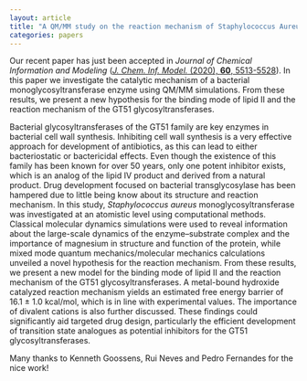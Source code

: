 ```yaml
---
layout: article
title: "A QM/MM study on the reaction mechanism of Staphylococcus Aureus monoglycosyltransferase"
categories: papers
---
```


Our recent paper has just been accepted in *Journal of Chemical Information and Modeling* (<a href="/assets/papers/kg-qmmm-paper.pdf" download><i>J. Chem. Inf. Model.</i> (2020), <b>60</b>, 5513-5528</a>). In this paper we investigate the catalytic mechanism of a bacterial monoglycosyltransferase enzyme using QM/MM simulations. From these results, we present a new hypothesis for the binding mode of lipid II and the reaction mechanism of the GT51 glycosyltransferases.

Bacterial glycosyltransferases of the GT51 family are key enzymes in bacterial cell wall synthesis. Inhibiting cell wall synthesis is a very effective approach for development of antibiotics, as this can lead to either bacteriostatic or bactericidal effects. Even though the existence of this family has been known for over 50 years, only one potent inhibitor exists, which is an analog of the lipid IV product and derived from a natural product. Drug development focused on bacterial transglycosylase has been hampered due to little being know about its structure and reaction mechanism. In this study, *Staphylococcus aureus* monoglycosyltransferase was investigated at an atomistic level using computational methods. Classical molecular dynamics simulations were used to reveal information about the large-scale dynamics of the enzyme–substrate complex and the importance of magnesium in structure and function of the protein, while mixed mode quantum mechanics/molecular mechanics calculations unveiled a novel hypothesis for the reaction mechanism. From these results, we present a new model for the binding mode of lipid II and the reaction mechanism of the GT51 glycosyltransferases. A metal-bound hydroxide catalyzed reaction mechanism yields an estimated free energy barrier of 16.1 ± 1.0 kcal/mol, which is in line with experimental values. The importance of divalent cations is also further discussed. These findings could significantly aid targeted drug design, particularly the efficient development of transition state analogues as potential inhibitors for the GT51 glycosyltransferases.

Many thanks to Kenneth Goossens, Rui Neves and Pedro Fernandes for the nice work!
